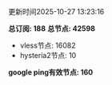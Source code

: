 更新时间2025-10-27 13:23:16

**总订阅: 188**
**总节点: 42598**
- vless节点: 16082
- hysteria2节点: 10

**google ping有效节点: 160**
